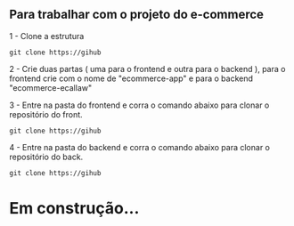 
## Para trabalhar com o projeto do e-commerce

1 - Clone a estrutura
```
git clone https://gihub
```

2 - Crie duas partas ( uma para o frontend e outra para o backend ), para o frontend crie com o nome de "ecommerce-app" e para o backend "ecommerce-ecallaw"

3 - Entre na pasta do frontend e corra o comando abaixo para clonar o repositório do front. 

```
git clone https://gihub
```


4 - Entre na pasta do backend e corra o comando abaixo para clonar o repositório do back. 

```
git clone https://gihub
```

# Em construção...
